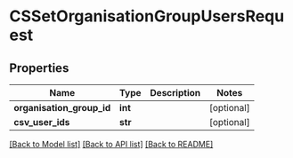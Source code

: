 # CSSetOrganisationGroupUsersRequest

## Properties
Name | Type | Description | Notes
------------ | ------------- | ------------- | -------------
**organisation_group_id** | **int** |  | [optional] 
**csv_user_ids** | **str** |  | [optional] 

[[Back to Model list]](../README.md#documentation-for-models) [[Back to API list]](../README.md#documentation-for-api-endpoints) [[Back to README]](../README.md)


